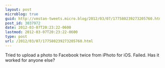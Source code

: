 ```yaml
---
layout: post
microblog: true
guid: http://vmstan-tweets.micro.blog/2012/03/07/177580239273205760.html
post_id: 3037972
date: 2012-03-07T20:23:22-0600
lastmod: 2012-03-07T20:23:22-0600
type: post
url: /2012/03/07/177580239273205760.html
---
```

Tried to upload a photo to Facebook twice from iPhoto for iOS. Failed. Has it worked for anyone else?
